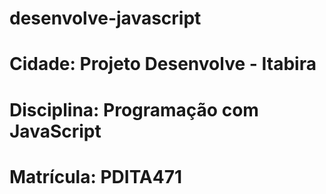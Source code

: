 # desenvolve-javascript
# Cidade: Projeto Desenvolve - Itabira
# Disciplina: Programação com JavaScript
# Matrícula: PDITA471 
